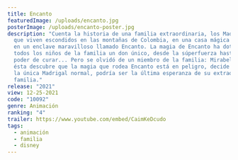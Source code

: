 ```yaml
---
title: Encanto
featuredImage: /uploads/encanto.jpg
posterImage: /uploads/encanto-poster.jpg
description: "Cuenta la historia de una familia extraordinaria, los Madrigal,
  que viven escondidos en las montañas de Colombia, en una casa mágica situada
  en un enclave maravilloso llamado Encanto. La magia de Encanto ha dotado a
  todos los niños de la familia un don único, desde la súperfuerza hasta el
  poder de curar... Pero se olvidó de un miembro de la familia: Mirabel. Cuando
  ésta descubre que la magia que rodea Encanto está en peligro, decide que ella,
  la única Madrigal normal, podría ser la última esperanza de su extraordinaria
  familia."
release: "2021"
view: 12-25-2021
code: "10092"
genre: Animación
ranking: "4"
trailer: https://www.youtube.com/embed/CaimKeDcudo
tags:
  - animación
  - familia
  - disney
---
```

